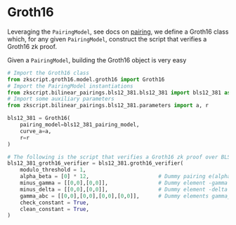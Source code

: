 # Groth16

Leveraging the `PairingModel`, see docs on [pairing](./bilinear_pairings.md), we define a Groth16 class which, for any given `PairingModel`, construct the script that verifies a Groth16 zk proof.

Given a `PairingModel`, building the Groth16 object is very easy

```python
# Import the Groth16 class
from zkscript.groth16.model.groth16 import Groth16
# Import the PairingModel instantiations
from zkscript.bilinear_pairings.bls12_381.bls12_381 import bls12_381 as bls12_381_pairing_model
# Import some auxiliary parameters
from zkscript.bilinear_pairings.bls12_381.parameters import a, r

bls12_381 = Groth16(
    pairing_model=bls12_381_pairing_model,
    curve_a=a,
    r=r
)

# The following is the script that verifies a Groth16 zk proof over BLS12-381 with 3 public inputs
bls12_381_groth16_verifier = bls12_381.groth16_verifier(
    modulo_threshold = 1,
    alpha_beta = [0] * 12,                      # Dummy pairing e(alpha,beta)
    minus_gamma = [[0,0],[0,0]],                # Dummy element -gamma in G2
    minus_delta = [[0,0],[0,0]],                # Dummy element -delta in G2
    gamma_abc = [[0,0],[0,0],[0,0],[0,0]],      # Dummy elements gamma_abc in G1
    check_constant = True,
    clean_constant = True,
)
```